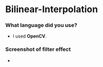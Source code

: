 # Bilinear-Interpolation

### What language did you use?
- I used **OpenCV**.

### Screenshot of filter effect
- 
